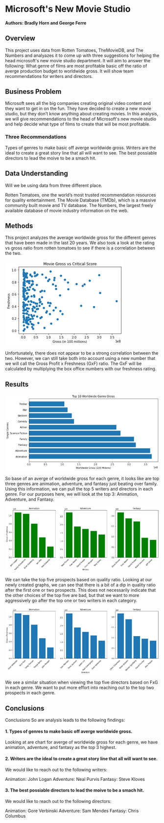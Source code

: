 # Microsoft's New Movie Studio
#### Authors: Bradly Horn and George Ferre

## Overview

This project uses data from Rotten Tomatoes, TheMovieDB, and The Numbers and analyazes it to come up with three suggestions for helping the head microsoft's new movie studio department. It will aim to answer the following: What genre of films are most profitable basic off the ratio of averge production budget to worldwide gross. It will show team recommendations for writers and directors.

## Business Problem

Microsoft sees all the big companies creating original video content and they want to get in on the fun. They have decided to create a new movie studio, but they don’t know anything about creating movies. In this analysis, we will give recommendations to the head of Microsoft's new movie studio and help decide what type of films to create that will be most profitable.

### Three Recommendations

Types of genres to make basic off averge worldwide gross.
Writers are the ideal to create a great story line that all will want to see.
The best possiable directors to lead the moive to be a smach hit.

## Data Understanding

Will we be using data from three different place.

Rotten Tomatoes, one the world’s most trusted recommendation resources for quality entertainment.
The Movie Database (TMDb), which is a massive community built movie and TV database.
The Numbers, the largest freely available database of movie industry information on the web.

## Methods

This project analyzes the average worldwide gross for the different genres that have been made in the last 20 years. We also took a look at the rating vs gross ratio from rotten tomatoes to see if there is a correlation between the two.

![](/photos/Movie_Gross_vs_Critical_Score.png)

Unfortunately, there does not appear to be a strong correlation between the two. However, we can still take both into account using a new number that we will call the Gross Profit x Freshness (GxF) ratio. The GxF will be calculated by multiplying the box office numbers with our freshness rating.

## Results

![](/photos/worldwide_gross.png)

So base of an averge of worldwide gross for each genre, it looks like are top three genres are animation, adventure, and fantasy just beating over family. Using this information, we can pull the top 5 writers and directors in each genre. For our purposes here, we will look at the top 3: Animation, Adventure, and Fantasy.

![](/photos/Writers.png)

We can take the top five prospects based on quality ratio. Looking at our newly created graphs, we can see that there is a bit of a dip in quality ratio after the first one or two prospects. This does not necessarily indicate that the other choices of the top five are bad, but that we want to more aggressively go after the top one or two writers in each category.

![](/photos/directors.png)

We see a similar situation when viewing the top five directors based on FxG in each genre. We want to put more effort into reaching out to the top two prospects in each genre.

## Conclusions

Conclusions
So are analysis leads to the following findings:

#### 1. Types of genres to make basic off averge worldwide gross.
Looking at are chart for averge of worldwide gross for each genre, we have animation, adventure, and fantasy as the top 3 highest.

#### 2. Writers are the ideal to create a great story line that all will want to see.
We would like to reach out to the following writers:

Animation: John Logan
Adventure: Neal Purvis
Fantasy: Steve Kloves

#### 3. The best possiable directors to lead the moive to be a smach hit.
We would like to reach out to the following directors:

Animation: Gore Verbinski
Adventure: Sam Mendes
Fantasy: Chris Columbus
